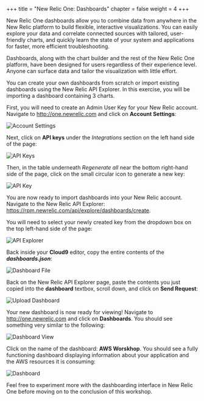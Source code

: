 +++
title = "New Relic One: Dashboards"
chapter = false
weight = 4
+++

New Relic One dashboards allow you to combine data from anywhere in the New Relic platform to build flexible, interactive visualizations. You can easily explore your data and correlate connected sources with tailored, user-friendly charts, and quickly learn the state of your system and applications for faster, more efficient troubleshooting.

Dashboards, along with the chart builder and the rest of the New Relic One platform, have been designed for users regardless of their experience level. Anyone can surface data and tailor the visualization with little effort.

You can create your own dashboards from scratch or import existing dashboards using the New Relic API Explorer.  In this exercise, you will be importing a dashboard containing 3 charts.

First, you will need to create an Admin User Key for your New Relic account. Navigate to http://one.newrelic.com and click on **Account Settings**:

![Account Settings](/images/newrelic-login.png)

Next, click on **API keys** under the *Integrations* section on the left hand side of the page:

![API Keys](/images/settings-apikeys.png)

Then, in the table underneath *Regenerate all* near the bottom right-hand side of the page, click on the small circular icon to generate a new key:

![API Key](/images/settings-generatekey.png)
 
You are now ready to import dashboards into your New Relic account.  Navigate to the New Relic API Explorer: https://rpm.newrelic.com/api/explore/dashboards/create.

You will need to select your newly created key from the dropdown box on the top left-hand side of the page:

![API Explorer](/images/newrelic-apiexplorer.png)

Back inside your **Cloud9** editor, copy the entire contents of the ***dashboards.json***:

![Dashboard File](/images/cloud9-dashboard.png)

Back on the New Relic API Explorer page, paste the contents you just copied into the **dashboard** textbox, scroll down, and click on **Send Request**:

![Upload Dashboard](/images/upload-dashboard.png)

Your new dashboard is now ready for viewing!  Navigate to http://one.newrelic.com and click on **Dashboards**.  You should see something very similar to the following:

![Dashboard View](/images/newrelic-dashboards.png)

Click on the name of the dashboard: **AWS Worskhop**.  You should see a fully functioning dashboard displaying information about your application and the AWS resources it is consuming:

![Dashboard](/images/workshop-dashboard.png)

Feel free to experiment more with the dashboarding interface in New Relic One before moving on to the conclusion of this workshop.
 
